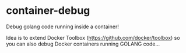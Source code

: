 # container-debug
Debug golang code running inside a container!

Idea is to extend Docker Toolbox (https://github.com/docker/toolbox) so you can also debug Docker containers running GOLANG code... 
